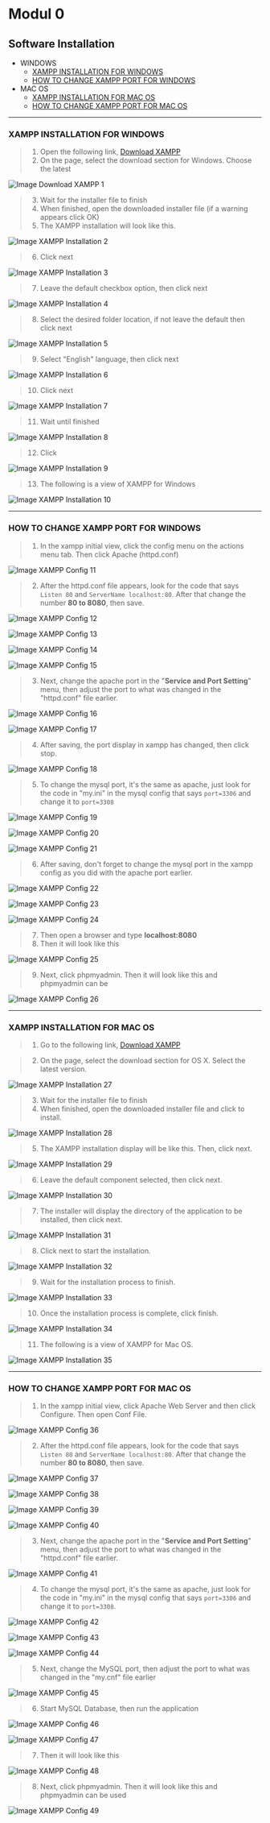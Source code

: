 # **Modul 0**

## Software Installation

- WINDOWS
    - [XAMPP INSTALLATION FOR WINDOWS](#xampp-installation-for-windows)
    - [HOW TO CHANGE XAMPP PORT FOR WINDOWS](#how-to-change-xampp-port-for-windows)
- MAC OS
    - [XAMPP INSTALLATION FOR MAC OS](#xampp-installation-for-mac-os)
    - [HOW TO CHANGE XAMPP PORT FOR MAC OS](#how-to-change-xampp-port-for-mac-os)

---

### XAMPP INSTALLATION FOR WINDOWS

> 1. Open the following link, [Download XAMPP](https://www.apachefriends.org/download.html)
> 2. On the page, select the download section for Windows. Choose the latest 

![Image Download XAMPP 1](img/1.png)

> 3. Wait for the installer file to finish
> 4. When finished, open the downloaded installer file (if a warning appears click OK)
> 5. The XAMPP installation will look like this.

![Image XAMPP Installation 2](img/2.png)

> 6. Click next

![Image XAMPP Installation 3](img/3.png)

> 7. Leave the default checkbox option, then click next

![Image XAMPP Installation 4](img/4.png)

> 8. Select the desired folder location, if not leave the default then click next

![Image XAMPP Installation 5](img/5.png)

> 9. Select "English" language, then click next

![Image XAMPP Installation 6](img/6.png)

> 10. Click next

![Image XAMPP Installation 7](img/7.png)

> 11. Wait until finished

![Image XAMPP Installation 8](img/8.png)

> 12. Click 

![Image XAMPP Installation 9](img/9.png)

> 13. The following is a view of XAMPP for Windows

![Image XAMPP Installation 10](img/10.png)

---

### HOW TO CHANGE XAMPP PORT FOR WINDOWS

> 1. In the xampp initial view, click the config menu on the actions menu tab. Then click Apache (httpd.conf)

![Image XAMPP Config 11](img/11.png)

> 2. After the httpd.conf file appears, look for the code that says `Listen 80` and `ServerName localhost:80`. After that change the number **80 to 8080**, then save.

![Image XAMPP Config 12](img/12.png)

![Image XAMPP Config 13](img/13.png)

![Image XAMPP Config 14](img/14.png)

![Image XAMPP Config 15](img/15.png)

> 3. Next, change the apache port in the "**Service and Port Setting**" menu, then adjust the port to what was changed in the "httpd.conf" file earlier.

![Image XAMPP Config 16](img/16.png)

![Image XAMPP Config 17](img/17.png)

> 4. After saving, the port display in xampp has changed, then click stop.

![Image XAMPP Config 18](img/18.png)

> 5. To change the mysql port, it's the same as apache, just look for the code in "my.ini" in the mysql config that says `port=3306` and change it to `port=3308`

![Image XAMPP Config 19](img/19.png)

![Image XAMPP Config 20](img/20.png)

![Image XAMPP Config 21](img/21.png)

> 6. After saving, don't forget to change the mysql port in the xampp config as you did with the apache port earlier.

![Image XAMPP Config 22](img/22.png)

![Image XAMPP Config 23](img/23.png)

![Image XAMPP Config 24](img/24.png)

> 7. Then open a browser and type **localhost:8080**
> 8. Then it will look like this

![Image XAMPP Config 25](img/25.png)

> 9. Next, click phpmyadmin. Then it will look like this and phpmyadmin can be 

![Image XAMPP Config 26](img/26.png)

---

### XAMPP INSTALLATION FOR MAC OS

> 1. Go to the following link, [Download XAMPP](https://www.apachefriends.org/download.html)

> 2. On the page, select the download section for OS X. Select the latest version.

![Image XAMPP Installation 27](img/27.png)

> 3. Wait for the installer file to finish
> 4. When finished, open the downloaded installer file and click to install.

![Image XAMPP Installation 28](img/28.png)

> 5. The XAMPP installation display will be like this. Then, click next.

![Image XAMPP Installation 29](img/29.png)

> 6. Leave the default component selected, then click next.

![Image XAMPP Installation 30](img/30.png)

> 7. The installer will display the directory of the application to be installed, then click next.

![Image XAMPP Installation 31](img/31.png)

> 8. Click next to start the installation.

![Image XAMPP Installation 32](img/32.png)

> 9. Wait for the installation process to finish.

![Image XAMPP Installation 33](img/33.png)

> 10. Once the installation process is complete, click finish.

![Image XAMPP Installation 34](img/34.png)

> 11. The following is a view of XAMPP for Mac OS.

![Image XAMPP Installation 35](img/35.png)

---

### HOW TO CHANGE XAMPP PORT FOR MAC OS

> 1. In the xampp initial view, click Apache Web Server and then click Configure. Then open Conf File.

![Image XAMPP Config 36](img/36.png)

> 2. After the httpd.conf file appears, look for the code that says `Listen 80` and `ServerName localhost:80`. After that change the number **80 to 8080**, then save.

![Image XAMPP Config 37](img/37.png)

![Image XAMPP Config 38](img/38.png)

![Image XAMPP Config 39](img/39.png)

![Image XAMPP Config 40](img/40.png)

> 3. Next, change the apache port in the "**Service and Port Setting**" menu, then adjust the port to what was changed in the "httpd.conf" file earlier.

![Image XAMPP Config 41](img/41.png)

> 4. To change the mysql port, it's the same as apache, just look for the code in "my.ini" in the mysql config that says `port=3306` and change it to `port=3308`.

![Image XAMPP Config 42](img/42.png)

![Image XAMPP Config 43](img/43.png)

![Image XAMPP Config 44](img/44.png)

> 5. Next, change the MySQL port, then adjust the port to what was changed in the "my.cnf" file earlier

![Image XAMPP Config 45](img/45.png)

> 6. Start MySQL Database, then run the application

![Image XAMPP Config 46](img/46.png)

![Image XAMPP Config 47](img/47.png)

> 7. Then it will look like this

![Image XAMPP Config 48](img/48.png)

> 8. Next, click phpmyadmin. Then it will look like this and phpmyadmin can be used

![Image XAMPP Config 49](img/49.png)